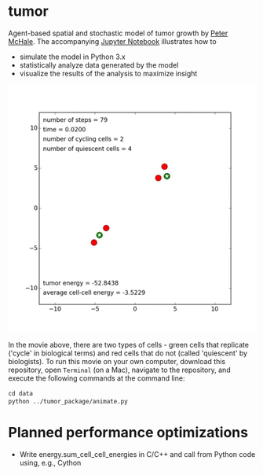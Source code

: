 tumor
======
Agent-based spatial and stochastic model of tumor growth by [Peter McHale](http://ccbs-76.bio.uci.edu/~petermchale/). The accompanying [Jupyter Notebook](https://nbviewer.jupyter.org/github/petermchale/tumor/blob/master/demonstration.ipynb?flush_cache=true) illustrates how to 
* simulate the model in Python 3.x
* statistically analyze data generated by the model
* visualize the results of the analysis to maximize insight
<img src="data/tumor.gif">

In the movie above, there are two types of cells - green cells that replicate ('cycle' in biological terms) and red cells that do not (called 'quiescent' by biologists). To run this movie on your own computer, download this repository, open `Terminal` (on a Mac), navigate to the repository, and execute the following commands at the command line:
```
cd data
python ../tumor_package/animate.py
````

Planned performance optimizations
=========================
* Write energy.sum_cell_cell_energies in C/C++ and call from Python code using, e.g., Cython
